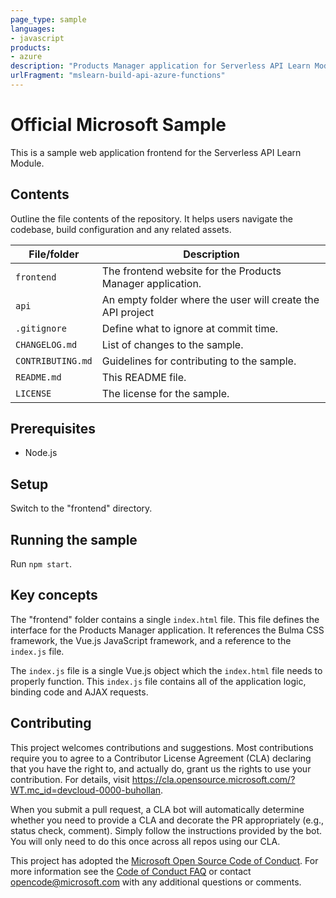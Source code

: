 ```yaml
---
page_type: sample
languages:
- javascript
products:
- azure
description: "Products Manager application for Serverless API Learn Module"
urlFragment: "mslearn-build-api-azure-functions"
---
```


# Official Microsoft Sample

<!--
Guidelines on README format: https://review.docs.microsoft.com/help/onboard/admin/samples/concepts/readme-template?branch=master&WT.mc_id=devcloud-0000-buhollan

Guidance on onboarding samples to docs.microsoft.com/samples: https://review.docs.microsoft.com/help/onboard/admin/samples/process/onboarding?branch=master&WT.mc_id=devcloud-0000-buhollan

Taxonomies for products and languages: https://review.docs.microsoft.com/new-hope/information-architecture/metadata/taxonomies?branch=master&WT.mc_id=devcloud-0000-buhollan
-->

This is a sample web application frontend for the Serverless API Learn Module.

## Contents

Outline the file contents of the repository. It helps users navigate the codebase, build configuration and any related assets.

| File/folder       | Description                                                |
| ----------------- | ---------------------------------------------------------- |
| `frontend`        | The frontend website for the Products Manager application. |
| `api`             | An empty folder where the user will create the API project |
| `.gitignore`      | Define what to ignore at commit time.                      |
| `CHANGELOG.md`    | List of changes to the sample.                             |
| `CONTRIBUTING.md` | Guidelines for contributing to the sample.                 |
| `README.md`       | This README file.                                          |
| `LICENSE`         | The license for the sample.                                |

## Prerequisites

- Node.js

## Setup

Switch to the "frontend" directory.

## Running the sample

Run `npm start`.

## Key concepts

The "frontend" folder contains a single `index.html` file. This file defines the interface for the Products Manager application. It references the Bulma CSS framework, the Vue.js JavaScript framework, and a reference to the `index.js` file.

The `index.js` file is a single Vue.js object which the `index.html` file needs to properly function. This `index.js` file contains all of the application logic, binding code and AJAX requests.

## Contributing

This project welcomes contributions and suggestions. Most contributions require you to agree to a
Contributor License Agreement (CLA) declaring that you have the right to, and actually do, grant us
the rights to use your contribution. For details, visit https://cla.opensource.microsoft.com/?WT.mc_id=devcloud-0000-buhollan.

When you submit a pull request, a CLA bot will automatically determine whether you need to provide
a CLA and decorate the PR appropriately (e.g., status check, comment). Simply follow the instructions
provided by the bot. You will only need to do this once across all repos using our CLA.

This project has adopted the [Microsoft Open Source Code of Conduct](https://opensource.microsoft.com/codeofconduct/?WT.mc_id=devcloud-0000-buhollan).
For more information see the [Code of Conduct FAQ](https://opensource.microsoft.com/codeofconduct/faq/?WT.mc_id=devcloud-0000-buhollan) or
contact [opencode@microsoft.com](mailto:opencode@microsoft.com) with any additional questions or comments.
